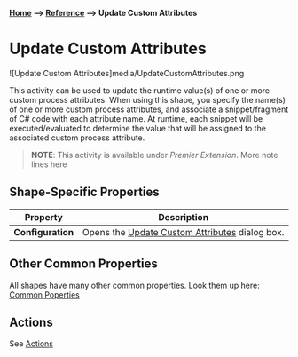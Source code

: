 __[Home](/) --> [Reference](/ref) --> Update Custom Attributes__

# Update Custom Attributes

![Update Custom Attributes]media/UpdateCustomAttributes.png

This activity can be used to update the runtime value(s) of one or more custom process attributes. When using this shape, you specify the name(s) of one or more custom process attributes, and associate a snippet/fragment of C# code with each attribute name. At runtime, each snippet will be executed/evaluated to determine the value that will be assigned to the associated custom process attribute.


> __NOTE__: This activity is available under *Premier Extension*.
> More note lines here 

## Shape-Specific Properties

| Property | Description |
| -------- | ----------- |
| __Configuration__ | Opens the  [Update Custom Attributes](common/UpdateCustomAttributes.md) dialog box. |

## Other Common Properties
All shapes have many other common properties. Look them up here: [Common Poperties](common/README.md)

## Actions
See [Actions](common/Actions.md)

